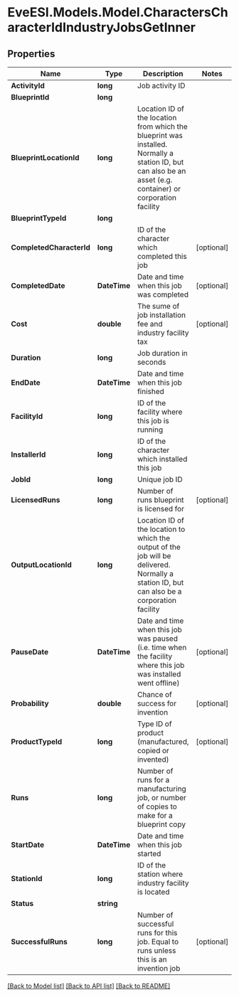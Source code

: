 # EveESI.Models.Model.CharactersCharacterIdIndustryJobsGetInner

## Properties

Name | Type | Description | Notes
------------ | ------------- | ------------- | -------------
**ActivityId** | **long** | Job activity ID | 
**BlueprintId** | **long** |  | 
**BlueprintLocationId** | **long** | Location ID of the location from which the blueprint was installed. Normally a station ID, but can also be an asset (e.g. container) or corporation facility | 
**BlueprintTypeId** | **long** |  | 
**CompletedCharacterId** | **long** | ID of the character which completed this job | [optional] 
**CompletedDate** | **DateTime** | Date and time when this job was completed | [optional] 
**Cost** | **double** | The sume of job installation fee and industry facility tax | [optional] 
**Duration** | **long** | Job duration in seconds | 
**EndDate** | **DateTime** | Date and time when this job finished | 
**FacilityId** | **long** | ID of the facility where this job is running | 
**InstallerId** | **long** | ID of the character which installed this job | 
**JobId** | **long** | Unique job ID | 
**LicensedRuns** | **long** | Number of runs blueprint is licensed for | [optional] 
**OutputLocationId** | **long** | Location ID of the location to which the output of the job will be delivered. Normally a station ID, but can also be a corporation facility | 
**PauseDate** | **DateTime** | Date and time when this job was paused (i.e. time when the facility where this job was installed went offline) | [optional] 
**Probability** | **double** | Chance of success for invention | [optional] 
**ProductTypeId** | **long** | Type ID of product (manufactured, copied or invented) | [optional] 
**Runs** | **long** | Number of runs for a manufacturing job, or number of copies to make for a blueprint copy | 
**StartDate** | **DateTime** | Date and time when this job started | 
**StationId** | **long** | ID of the station where industry facility is located | 
**Status** | **string** |  | 
**SuccessfulRuns** | **long** | Number of successful runs for this job. Equal to runs unless this is an invention job | [optional] 

[[Back to Model list]](../README.md#documentation-for-models) [[Back to API list]](../README.md#documentation-for-api-endpoints) [[Back to README]](../README.md)

